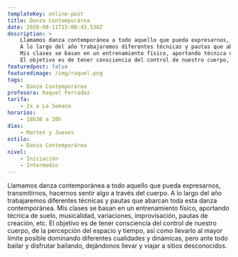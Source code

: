 ```yaml
---
templateKey: online-post
title: Danza Contemporárea
date: 2020-08-11T15:08:43.538Z
description: >
    Llamamos danza contemporánea a todo aquello que pueda expresarnos, transmitirnos, hacernos sentir algo a través del cuerpo.
    A lo largo del año trabajaremos diferentes técnicas y pautas que abarcan toda esta danza contemporánea.
    Mis clases se basan en un entrenamiento físico, aportando técnica de suelo, musicalidad, variaciones, improvisación, pautas de creación, etc. 
    El objetivo es de tener consciencia del control de nuestro cuerpo, de la percepción del espacio y tiempo, así como llevarlo al mayor límite posible dominando diferentes cualidades y dinámicas, pero ante todo bailar y disfrutar bailando, dejándonos llevar y viajar a sitios desconocidos.
featuredpost: false
featuredimage: /img/raquel.png
tags:
    - Danza Contemporárea
profesora: Raquel Ferradaz
tarifa:
    - 2x a La Semana
horarios:
    - 18h30 a 20h
dias:
    - Martes y Jueves
estilo:
    - Danza Contemporárea
nivel:
    - Iniciación
    - Intermedio
---
```


Llamamos danza contemporánea a todo aquello que pueda expresarnos, transmitirnos, hacernos sentir algo a través del cuerpo.
A lo largo del año trabajaremos diferentes técnicas y pautas que abarcan toda esta danza contemporánea.
Mis clases se basan en un entrenamiento físico, aportando técnica de suelo, musicalidad, variaciones, improvisación, pautas de creación, etc.
El objetivo es de tener consciencia del control de nuestro cuerpo, de la percepción del espacio y tiempo, así como llevarlo al mayor límite posible dominando diferentes cualidades y dinámicas, pero ante todo bailar y disfrutar bailando, dejándonos llevar y viajar a sitios desconocidos.
